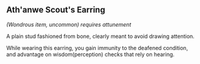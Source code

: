 ## Ath'anwe Scout's Earring
*(Wondrous item, uncommon) requires attunement*

A plain stud fashioned from bone, clearly meant to avoid drawing attention.

While wearing this earring, you gain immunity to the deafened condition, and advantage on wisdom(perception) checks that rely on hearing.
